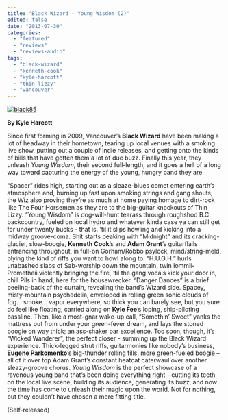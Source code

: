 ```yaml
---
title: "Black Wizard - Young Wisdom (2)"
edited: false
date: "2013-07-30"
categories:
  - "featured"
  - "reviews"
  - "reviews-audio"
tags:
  - "black-wizard"
  - "kenneth-cook"
  - "kyle-harcott"
  - "thin-lizzy"
  - "vancouver"
---
```


[![black85](http://www.hellbound.ca/wp-content/uploads/2013/07/black85.jpg)](http://www.hellbound.ca/wp-content/uploads/2013/07/black85.jpg)

**By Kyle Harcott**

Since first forming in 2009, Vancouver’s **Black Wizard** have been making a lot of headway in their hometown, tearing up local venues with a smoking live show, putting out a couple of indie releases, and getting onto the kinds of bills that have gotten them a lot of due buzz. Finally this year, they unleash _Young Wisdom_, their second full-length, and it goes a hell of a long way toward capturing the energy of the young, hungry band they are

“Spacer” rides high, starting out as a sleaze-blues comet entering earth’s atmosphere and, burning up fast upon smoking strings and gang shouts; the Wiz also proving they’re as much at home paying homage to dirt-rock like The Four Horsemen as they are to the big-guitar knockouts of Thin Lizzy. “Young Wisdom” is dog-will-hunt tearass through roughshod B.C. backcountry, fueled on local hydro and whatever kinda case ya can still get for under twenty bucks - that is, ‘til it slips howling and kicking into a midway groove-coma. Shit starts peaking with “Midnight” and its cracking-glacier, slow-boogie, **Kenneth Cook**’s and **Adam Grant**’s guitarflails entrancing throughout, in full-on Gorham/Robbo psylock, mind/string-meld, plying the kind of riffs you want to howl along to. “H.U.G.H.” hurls unabashed slabs of Sab-worship down the mountain, twin Iommii-Prometheii violently bringing the fire, ‘til the gang vocals kick your door in, chill Pils in hand, here for the housewrecker. “Danger Dances” is a brief peeling-back of the curtain, revealing the band’s Wizard side. Spacey, misty-mountain psychedelia, enveloped in rolling green sonic clouds of fog… smoke… vapor everywhere, so thick you can barely see, but you sure do feel like floating, carried along on **Kyle Fee**’s loping, ship-piloting bassline. Then, like a most-gnar wake-up call, “Somethin’ Sweet” yanks the mattress out from under your green-fever dream, and lays the stoned boogie on way thick; an ass-shaker par excellence. Too soon, though, it’s “Wicked Wanderer”, the perfect closer - summing up the Black Wizard experience. Thick-legged strut riffs, guitarmonies like nobody’s business, **Eugene Parkomenko**’s big-thunder rolling fills, more green-fueled boogie – all of it over top Adam Grant’s constant heatcat caterwaul over another sleazy-groove chorus. _Young Wisdom_ is the perfect showcase of a ravenous young band that’s been doing everything right - cutting its teeth on the local live scene, building its audience, generating its buzz, and now the time has come to unleash their magic upon the world. Not for nothing, but they couldn’t have chosen a more fitting title.

(Self-released)
